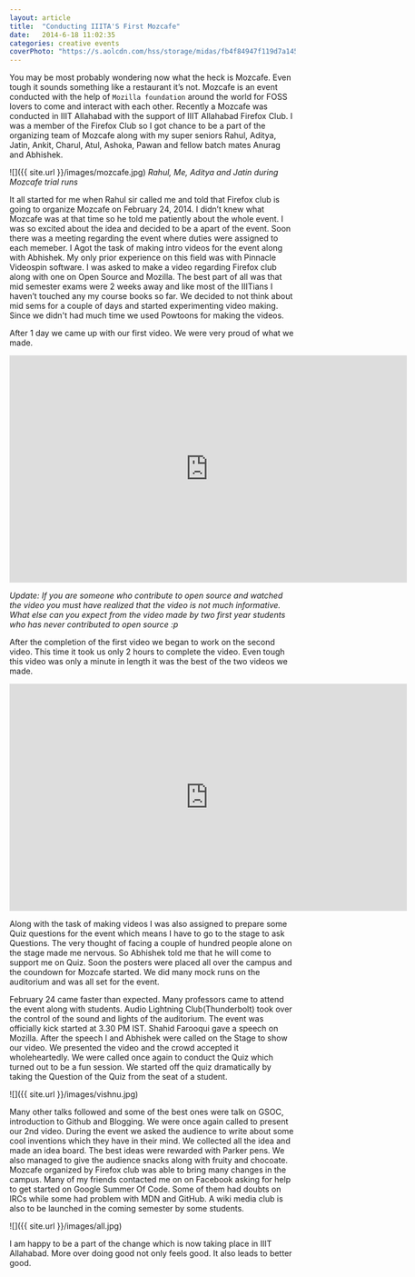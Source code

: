 ```yaml
---
layout: article
title:  "Conducting IIITA'S First Mozcafe"
date:   2014-6-18 11:02:35
categories: creative events
coverPhoto: "https://s.aolcdn.com/hss/storage/midas/fb4f84947f119d7a145888857db46d2c/204825462/mozilla.jpg"
---
```



You may be most probably wondering now what the heck is Mozcafe. Even tough it sounds something like a restaurant it’s not. Mozcafe is an event conducted with the help of `Mozilla foundation` around the world for FOSS lovers to come and interact with each other. Recently a Mozcafe was conducted in IIIT Allahabad with the support of IIIT Allahabad Firefox Club. I was a member of the Firefox Club so I got chance to be a part of the organizing team of Mozcafe along with my super seniors Rahul, Aditya, Jatin, Ankit, Charul, Atul, Ashoka, Pawan and fellow batch mates Anurag and Abhishek. 

![]({{ site.url }}/images/mozcafe.jpg)
*Rahul, Me, Aditya and Jatin during Mozcafe trial runs*

It all started for me when Rahul sir called me and told that Firefox club is going to organize Mozcafe on February 24, 2014. I didn’t knew what Mozcafe was at that time so he told me patiently about the whole event. I was so excited about the idea and decided to be a apart of the event. Soon there was a meeting regarding the event where duties were assigned to each memeber. I Agot the task of making intro videos for the event along with Abhishek. My only prior experience on this field was with Pinnacle Videospin software. I was asked to make a video regarding Firefox club along with one on Open Source and Mozilla. The best part of all was that mid semester exams were 2 weeks away and like most of the IIITians I haven’t touched any my course books so far. We decided to not think about mid sems for a couple of days and started experimenting video making. Since we didn't had much time we used Powtoons for making the videos.

After 1 day we came up with our first video. We were very proud of what we made.
<iframe width="700" height="400" src="https://www.youtube.com/embed/a6cc43X2zH8" frameborder="0" allowfullscreen></iframe>

*Update: If you are someone who contribute to open source and watched the video you must have realized that the video is not much informative. What else can you expect from the video made by two first year students who has never contributed to open source :p*

After the completion of the first video we began to work on the second video. This time it took us only 2 hours to complete the video. Even tough this video was only a minute in length it was the best of the two videos we made.

<iframe width="700" height="400" src="https://www.youtube.com/embed/E7hcnGNgowI" frameborder="0" allowfullscreen></iframe>

Along with the task of making videos I was also assigned to prepare some Quiz questions for the event which means I have to go to the stage to ask Questions. The very thought of facing a couple of hundred people alone on the stage made me nervous. So Abhishek told me that he will come to support me on Quiz. Soon the posters were placed all over the campus and the coundown for Mozcafe started. We did many mock runs on the auditorium and was all set for the event.

February 24 came faster than expected. Many professors came to attend the event along with students. Audio Lightning Club(Thunderbolt) took over the control of the sound and lights of the auditorium. The event was officially kick started at 3.30 PM IST. Shahid Farooqui gave a speech on Mozilla. After the speech I and Abhishek were called on the Stage to show our video. We presented the video and the crowd accepted it wholeheartedly. We were called once again to conduct the Quiz which turned out to be a fun session. We started off the quiz dramatically by taking the Question of the Quiz from the seat of a student.

![]({{ site.url }}/images/vishnu.jpg)

Many other talks followed and some of the best ones were talk on GSOC, introduction to Github and Blogging. We were once again called to present our 2nd video. During the event we asked the audience to write about some cool inventions which they have in their mind. We collected all the idea and made an idea board. The best ideas were rewarded with Parker pens. We also managed to give the audience snacks along with fruity and chocoate. Mozcafe organized by Firefox club was able to bring many changes in the campus. Many of my friends contacted me on on Facebook asking for help to get started on Google Summer Of Code. Some of them had doubts on IRCs while some had problem with MDN and GitHub. A wiki media club is also to be launched in the coming semester by some students.

![]({{ site.url }}/images/all.jpg)

I am happy to be a part of the change which is now taking place in IIIT Allahabad. More over doing good not only feels good. It also leads to better good.
